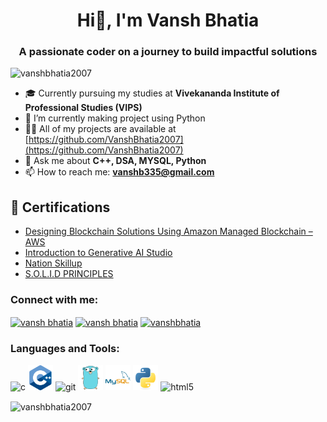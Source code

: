 <h1 align="center">Hi👋, I'm Vansh Bhatia</h1>
<h3 align="center">A passionate coder on a journey to build impactful solutions</h3>

<p align="left"> <img src="https://komarev.com/ghpvc/?username=vanshbhatia2007&label=Profile%20views&color=0e75b6&style=flat" alt="vanshbhatia2007" /> </p>

- 🎓 Currently pursuing my studies at **Vivekananda Institute of Professional Studies (VIPS)**  
- 🌱 I’m currently making project using Python  
- 👨‍💻 All of my projects are available at [https://github.com/VanshBhatia2007](https://github.com/VanshBhatia2007)  
- 💬 Ask me about **C++, DSA, MYSQL, Python**  
- 📫 How to reach me: **vanshb335@gmail.com**  

## 🏅 Certifications
- [Designing Blockchain Solutions Using Amazon Managed Blockchain – AWS](./certificates/aws-blockchain_cert.pdf)
- [Introduction to Generative AI Studio](./certificates/google_gen_ai_cert.pdf)
- [Nation Skillup](./certificates/geek-for-geeks.pdf)
- [S.O.L.I.D PRINCIPLES](./certificates/Scaler.pdf)

<h3 align="left">Connect with me:</h3>
<p align="left">
<a href="https://twitter.com/vansh bhatia" target="blank"><img align="center" src="https://raw.githubusercontent.com/rahuldkjain/github-profile-readme-generator/master/src/images/icons/Social/twitter.svg" alt="vansh bhatia" height="30" width="40" /></a>
<a href="https://linkedin.com/in/vansh bhatia" target="blank"><img align="center" src="https://raw.githubusercontent.com/rahuldkjain/github-profile-readme-generator/master/src/images/icons/Social/linked-in-alt.svg" alt="vansh bhatia" height="30" width="40" /></a>
<a href="https://instagram.com/vanshbhatia" target="blank"><img align="center" src="https://raw.githubusercontent.com/rahuldkjain/github-profile-readme-generator/master/src/images/icons/Social/instagram.svg" alt="vanshbhatia" height="30" width="40" /></a>
</p>

<h3 align="left">Languages and Tools:</h3>
<p align="left">
  <img src="https://cdn.jsdelivr.net/gh/devicons/devicon/icons/c/c-original.svg" alt="c" width="40" height="40"/>
  <img src="https://raw.githubusercontent.com/devicons/devicon/master/icons/cplusplus/cplusplus-original.svg" alt="cplusplus" width="40" height="40"/>
  <img src="https://www.vectorlogo.zone/logos/git-scm/git-scm-icon.svg" alt="git" width="40" height="40"/>
  <img src="https://raw.githubusercontent.com/devicons/devicon/master/icons/go/go-original.svg" alt="go" width="40" height="40"/>
  <img src="https://raw.githubusercontent.com/devicons/devicon/master/icons/mysql/mysql-original-wordmark.svg" alt="mysql" width="40" height="40"/>
  <img src="https://raw.githubusercontent.com/devicons/devicon/master/icons/python/python-original.svg" alt="python" width="40" height="40"/>
  <img src="https://cdn.jsdelivr.net/gh/devicons/devicon/icons/html5/html5-original.svg" alt="html5" width="40" height="40"/>
</p>

<p><img align="center" src="https://github-readme-stats.vercel.app/api/top-langs?username=vanshbhatia2007&show_icons=true&locale=en&layout=compact" alt="vanshbhatia2007" /></p>
